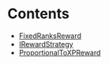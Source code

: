 

# Contents
- [FixedRanksReward](FixedRanksReward.sol/contract.FixedRanksReward.md)
- [IRewardStrategy](IRewardStrategy.sol/interface.IRewardStrategy.md)
- [ProportionalToXPReward](ProportionalToXPReward.sol/contract.ProportionalToXPReward.md)

